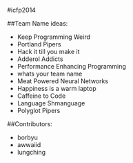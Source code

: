 #icfp2014

##Team Name ideas: 
- Keep Programming Weird
- Portland Pipers
- Hack it till you make it
- Adderol Addicts
- Performance Enhancing Programming
- whats your team name
- Meat Powered Neural Networks
- Happiness is a warm laptop
- Caffeine to Code
- Language Shmanguage
- Polyglot Pipers

##Contributors:
- borbyu
- awwaiid
- lungching

